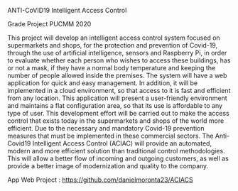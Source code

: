 ANTI-CoVID19 Intelligent Access Control

Grade Project PUCMM 2020

This project will develop an intelligent access control system focused on supermarkets and shops, for the protection and prevention of Covid-19, through the use of artificial intelligence, sensors and Raspberry Pi, in order to evaluate whether each person who wishes to access these buildings, has or not a mask, if they have a normal body temperature and keeping the number of people allowed inside the premises. The system will have a web application for quick and easy management. In addition, it will be implemented in a cloud environment, so that access to it is fast and efficient from any location. This application will present a user-friendly environment and maintains a flat configuration area, so that its use is affordable to any type of user. This development effort will be carried out to make the access control that exists today in the supermarkets and shops of the world more efficient. Due to the necessary and mandatory Covid-19 prevention measures that must be implemented in these commercial sectors. The Anti-Covid19 Intelligent Access Control (ACIAC) will provide an automated, modern and more efficient solution than traditional control methodologies. This will allow a better flow of incoming and outgoing customers, as well as provide a better image of modernization and quality to the company.


App Web Project : https://github.com/danielmoronta23/ACIACS
